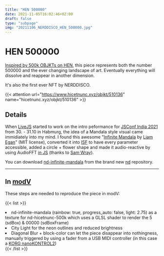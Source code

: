 ```yaml
---
title: "HEN 500000"
date: 2021-11-05T16:02:46+02:00
draft: false
type: "subpage"
img: "20211106_NERDDISCO_HEN_500000.jpg"
---
```


# HEN 500000

[Inspired by 500k OBJKTs on HEN](https://twitter.com/hicetnunc2000/status/1455922956442476553), this piece represents both the number 500000 and the ever changing landscape of art. 
Eventually everything will dissolve and reappear in another dimension.

It's also the first ever NFT by NERDDISCO.

{{< attention url="https://www.hicetnunc.xyz/objkt/510136" name="hicetnunc.xyz/objkt/510136" >}} 


## Details

When [LiveJS](https://twitter.com/livejs_network) started to work on the intro peformance for [JSConf India 2021](https://www.jsconf.in/) from 30. - 31.10 in Habmurg, the idea of a Mandala style visual came immidiately into my mind. I found this awesome "[Infinite Mandala](https://codepen.io/shubniggurath/pen/Qooevz) by [Liam Egan](https://codepen.io/shubniggurath)" (MIT license), converted it into [ISF](https://isf.video/) to have every parameter accessible, added a circle + flower shape and made it audio-reactive by using AudioFFT [in JS](https://github.com/vcync/interactive-shader-format-js/tree/feat/ISFAudio) (thanks to [Sam Wray](https://github.com/2xAA)). 

You can download [nd-infinite-mandala](https://github.com/NERDDISCO/nd#nd-infinite-mandala) from the brand new [nd](https://github.com/NERDDISCO/nd) repository.

---

## In [modV](https://modv.vcync.gl/)

These steps are needed to reproduce the piece in modV:

{{< list >}}
<li>nd-infinite-mandala (rainbow: true, progress_auto: false, light: 2.75) as a texture for nd-hicetnunc-500k which uses a GLSL shader to render the 5 (sdBox) & 00000 (sdBoxFrame)</li>
<li>City Light for the neon outlines and reduced brightness</li>
<li>Diagonal Blur + block-color can let the piece disappear into nothingness, manually triggered by using a fader from a USB MIDI controller (in this case a <a href="https://www.korg.com/de/products/computergear/nanokontrol2">KORG nanoKONTROL2</a>)</li>
{{< /list >}}
